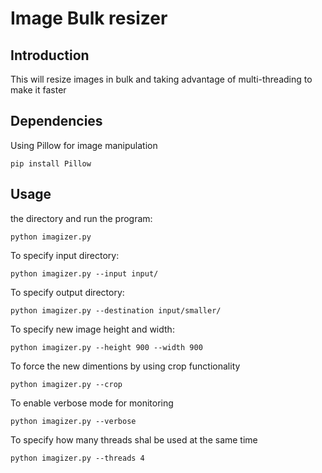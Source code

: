 Image Bulk resizer
======================

Introduction
------------

This will resize images in bulk and taking advantage of multi-threading to make it faster

Dependencies
------------

Using Pillow for image manipulation

```
pip install Pillow
```

Usage
-----
the directory and run the program:
```
python imagizer.py
```

To specify input directory:
```
python imagizer.py --input input/
```

To specify output directory:
```
python imagizer.py --destination input/smaller/
```

To specify new image height and width:
```
python imagizer.py --height 900 --width 900
```

To force the new dimentions by using crop functionality
```
python imagizer.py --crop
```

To enable verbose mode for monitoring
```
python imagizer.py --verbose
```

To specify how many threads shal be used at the same time
```
python imagizer.py --threads 4
```
